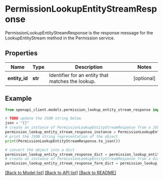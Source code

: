 # PermissionLookupEntityStreamResponse

PermissionLookupEntityStreamResponse is the response message for the LookupEntityStream method in the Permission service.

## Properties

Name | Type | Description | Notes
------------ | ------------- | ------------- | -------------
**entity_id** | **str** | Identifier for an entity that matches the lookup. | [optional] 

## Example

```python
from openapi_client.models.permission_lookup_entity_stream_response import PermissionLookupEntityStreamResponse

# TODO update the JSON string below
json = "{}"
# create an instance of PermissionLookupEntityStreamResponse from a JSON string
permission_lookup_entity_stream_response_instance = PermissionLookupEntityStreamResponse.from_json(json)
# print the JSON string representation of the object
print(PermissionLookupEntityStreamResponse.to_json())

# convert the object into a dict
permission_lookup_entity_stream_response_dict = permission_lookup_entity_stream_response_instance.to_dict()
# create an instance of PermissionLookupEntityStreamResponse from a dict
permission_lookup_entity_stream_response_form_dict = permission_lookup_entity_stream_response.from_dict(permission_lookup_entity_stream_response_dict)
```
[[Back to Model list]](../README.md#documentation-for-models) [[Back to API list]](../README.md#documentation-for-api-endpoints) [[Back to README]](../README.md)


